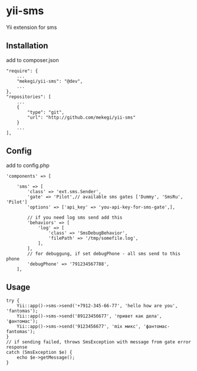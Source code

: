 yii-sms
=======

Yii extension for sms

Installation
------------
add to composer.json

    "require": {
        ...
        "mekegi/yii-sms": "@dev",
        ...
    },
    "repositories": [
        ...
        {
            "type": "git",
            "url": "http://github.com/mekegi/yii-sms"
        }
        ...
    ],

Config
------
add to config.php

    'components' => [

        'sms' => [
            'class' => 'ext.sms.Sender',
            'gate' => 'Pilot',// available sms gates ['Dummy', 'SmsRu', 'Pilot']
            'options' => ['api_key' => 'you-api-key-for-sms-gate',],

            // if you need log sms send add this
            'behaviors' => [
                'log' => [
                    'class' => 'SmsDebugBehavior',
                    'filePath' => '/tmp/somefile.log',
                ],
            ],
            // for debuggung, if set debugPhone - all sms send to this phone
            'debugPhone' => '791234567788',
        ],

Usage
-----
    try {
        Yii::app()->sms->send('+7912-345-66-77', 'hello how are you', 'fantomas');
        Yii::app()->sms->send('89123456677', 'привет как дела', 'фантомас');
        Yii::app()->sms->send('9123456677', 'mix микс', 'фантомас-fantomas');
    }
    // if sending failed, throws SmsException with message from gate error response
    catch (SmsException $e) {
        echo $e->getMessage();
    }
